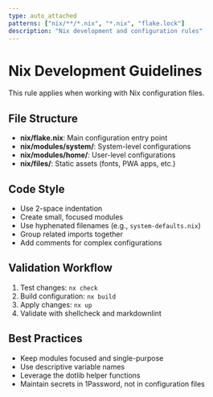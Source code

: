 ```yaml
---
type: auto_attached
patterns: ["nix/**/*.nix", "*.nix", "flake.lock"]
description: "Nix development and configuration rules"
---
```


# Nix Development Guidelines

This rule applies when working with Nix configuration files.

## File Structure

- **nix/flake.nix**: Main configuration entry point
- **nix/modules/system/**: System-level configurations
- **nix/modules/home/**: User-level configurations
- **nix/files/**: Static assets (fonts, PWA apps, etc.)

## Code Style

- Use 2-space indentation
- Create small, focused modules
- Use hyphenated filenames (e.g., `system-defaults.nix`)
- Group related imports together
- Add comments for complex configurations

## Validation Workflow

1. Test changes: `nx check`
2. Build configuration: `nx build`
3. Apply changes: `nx up`
4. Validate with shellcheck and markdownlint

## Best Practices

- Keep modules focused and single-purpose
- Use descriptive variable names
- Leverage the dotlib helper functions
- Maintain secrets in 1Password, not in configuration files
